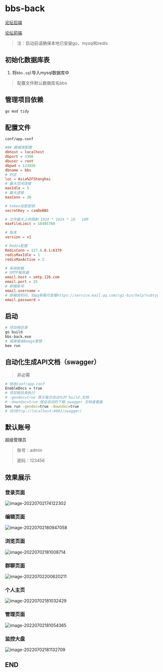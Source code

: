 # bbs-back

[论坛后端](https://github.com/czmDeRepository/bbs-back)

[论坛前端](https://github.com/czmDeRepository/bbs-front)

> 注：启动前请确保本地已安装go，mysql和redis

## 初始化数据库表

1. 将`bbs.sql`导入mysql数据库中

> 配置文件默认数据库名bbs

## 管理项目依赖

```bash
go mod tidy
```

## 配置文件

`conf/app.conf`

```conf
### 数据库配置
dbhost = localhost
dbport = 3306
dbuser = root
dbpwd = 123456
dbname = bbs
# 时区
loc = Asia%2FShanghai
# 最大空闲连接
maxIdle = 5
# 最大连接
maxConn = 30

# token加密密钥
secretKey = czmDeBBS

# 文件最大上传限制 1024 * 1024 * 10   10M
maxFileLimit = 10485760

# 版本
version = v1

# Redis配置
RedisConn = 127.0.0.1:6379
redisMaxIdle = 1
redisMaxActive = 2

# 系统邮箱
# SMTP服务器
email.host = smtp.126.com
email.port = 25
# 邮箱账号
email.username = 
# 邮箱授权码，如qq邮箱可查看https://service.mail.qq.com/cgi-bin/help?subtype=1&&no=1001256&&id=28
email.password = 
```

## 启动

```bash
# 项目根目录
go build
bbs-back.exe
# 或直接由beego管理
bee run 
```

## 自动化生成API文档（swagger）

> 非必需

```bash
# 修改conf/app.conf
EnableDocs = true
# 项目根目录执行
# -gendoc=true 表示每次自动化的 build 文档
# -downdoc=true 就会自动的下载 swagger 文档查看器
bee run -gendoc=true -downdoc=true
# 访问http://localhost:8081/swagger/
```

## 默认账号

超级管理员 

> 账号：admin
>
> 密码：123456

## 效果展示

### 登录页面

![image-20220702174122302](https://img2022.cnblogs.com/blog/1961904/202207/1961904-20220702180859913-2069702432.png)

### 编辑页面

![image-20220702180947058](https://img2022.cnblogs.com/blog/1961904/202207/1961904-20220702180949764-986765398.png)

### 浏览页面

![image-20220702181008714](https://img2022.cnblogs.com/blog/1961904/202207/1961904-20220702181011820-310728876.png)

### 群聊页面

![image-20220702200620211](https://img2022.cnblogs.com/blog/1961904/202207/1961904-20220702200623166-1312581414.png)

### 个人主页

![image-20220702181032429](https://img2022.cnblogs.com/blog/1961904/202207/1961904-20220702181035420-1646718355.png)

### 管理页面

![image-20220702181054365](https://img2022.cnblogs.com/blog/1961904/202207/1961904-20220702181057093-1706869674.png)

### 监控大盘

![image-20220702181132709](https://img2022.cnblogs.com/blog/1961904/202207/1961904-20220702181135672-728974879.png)

## END